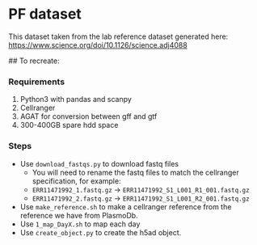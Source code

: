 # PF dataset
This dataset taken from the lab reference dataset generated here: https://www.science.org/doi/10.1126/science.adj4088

## To recreate:

### Requirements
1. Python3 with pandas and scanpy
2. Cellranger
3. AGAT for conversion between gff and gtf
4. 300-400GB spare hdd space

### Steps
* Use `download_fastqs.py` to download fastq files
    * You will need to rename the fastq files to match the cellranger specification, for example: 
    * `ERR11471992_1.fastq.gz` -> `ERR11471992_S1_L001_R1_001.fastq.gz`
    * `ERR11471992_2.fastq.gz` -> `ERR11471992_S1_L001_R2_001.fastq.gz`
* Use `make_reference.sh` to make a cellranger reference from the reference we have from PlasmoDb.
* Use `1_map_DayX.sh` to map each day
* Use `create_object.py` to create the h5ad object.
